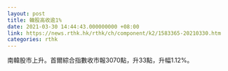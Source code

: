 ```yaml
---
layout: post
title: 韓股高收逾1%
date: 2021-03-30 14:44:43.000000000 +08:00
link: https://news.rthk.hk/rthk/ch/component/k2/1583365-20210330.htm
categories: rthk
---
```


南韓股市上升。首爾綜合指數收市報3070點，升33點，升幅1.12%。
